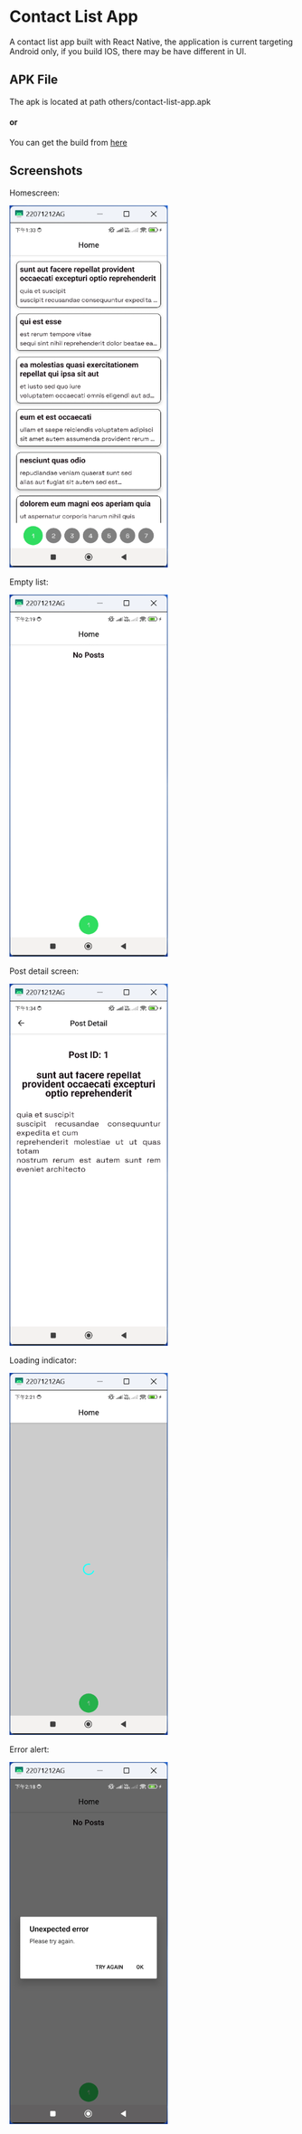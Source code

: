 # Contact List App

A contact list app built with React Native, the application is current targeting Android only, if you build IOS, there may be have different in UI.

## APK File

The apk is located at path others/contact-list-app.apk

#### or

You can get the build from <a href="https://expo.dev/accounts/bendayap/projects/contact-list-app/builds/6b14fbc8-96d3-46c5-9de9-b098b95f31ae" target="_blank">here</a>

## Screenshots

Homescreen:

<img src="others/screenshots/homescreen.png" width="280" height="640" alt="Homescreen">

Empty list:

<img src="others/screenshots/emptyscreen.png" width="280" height="640" alt="Homescreen">

Post detail screen:

<img src="others/screenshots/postdetailscreen.png" width="280" height="640" alt="Post Detail Screen">

Loading indicator:

<img src="others/screenshots/loading.png" width="280" height="640" alt="Homescreen">

Error alert:

<img src="others/screenshots/erroralert.png" width="280" height="640" alt="Homescreen">
